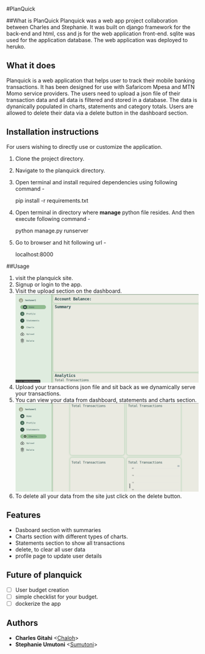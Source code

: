 #PlanQuick

##What is PlanQuick
Planquick was a web app project collaboration between Charles and Stephanie. It was built on django framework for the back-end and html, css and js for the web application  front-end. sqlite was used for the application database. The web application was deployed to heruko.

## What it does
Planquick is a web application that helps user to track their mobile banking transactions. It has been designed for use with Safaricom Mpesa and MTN Momo service providers. The users need to upload a json file of their transaction data and all data is filtered and stored in a database. The data is dynanically populated in charts, statements and category totals. Users are allowed to delete their data via a delete button in the dashboard section.

## Installation instructions
For users wishing to directly use or customize the application.
1. Clone the project directory.

2. Navigate to the planquick directory.

3. Open terminal and install required dependencies using following command -

    pip install -r requirements.txt

4. Open terminal in directory where **manage** python file resides. And then execute following command -

    python manage.py runserver
    
5. Go to browser and hit following url -

    localhost:8000
    
##Usage
1. visit the planquick site.
2. Signup or login to the app.
3. Visit the upload section on the dashboard.
	![user has entered text and is ready to eggify the input](planquick/static/images/dash.png)
4. Upload your transactions json file and sit back as we dynamically serve your transactions.
5. You can view your data from dashboard, statements and charts section.
	![user has entered text and is ready to eggify the input](planquick/static/images/chart.png)
6. To delete all your data from the site just click on the delete button.

## Features
- Dasboard section with summaries
- Charts section with different types of charts.
- Statements section to show all transactions
- delete, to clear all user data
- profile page to update user details

## Future of planquick
- [ ] User budget creation
- [ ] simple checklist for your budget.
- [ ] dockerize the app

## Authors

- **Charles Gitahi** <[Chaloh](https://github.com/chaloh-debug)>
- **Stephanie Umutoni** <[Sumutoni](https://github.com/sumutoni)>
